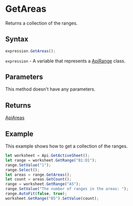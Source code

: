 # GetAreas

Returns a collection of the ranges.

## Syntax

```javascript
expression.GetAreas();
```

`expression` - A variable that represents a [ApiRange](../ApiRange.md) class.

## Parameters

This method doesn't have any parameters.

## Returns

[ApiAreas](../../ApiAreas/ApiAreas.md)

## Example

This example shows how to get a collection of the ranges.

```javascript editor-xlsx
let worksheet = Api.GetActiveSheet();
let range = worksheet.GetRange("B1:D1");
range.SetValue("1");
range.Select();
let areas = range.GetAreas();
let count = areas.GetCount();
range = worksheet.GetRange("A5");
range.SetValue("The number of ranges in the areas: ");
range.AutoFit(false, true);
worksheet.GetRange("B5").SetValue(count);
```
